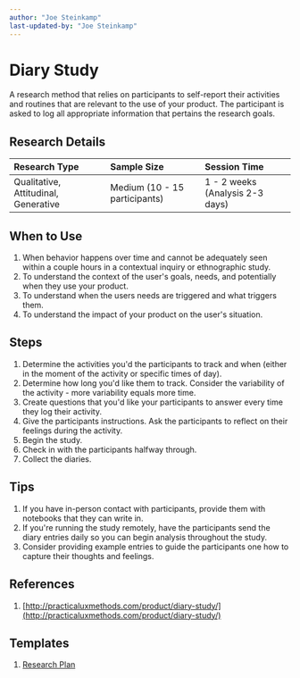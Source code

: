 ```yaml
---
author: "Joe Steinkamp"
last-updated-by: "Joe Steinkamp"
---
```


# Diary Study

A research method that relies on participants to self-report their activities and routines that are relevant to the use of your product. The participant is asked to log all appropriate information that pertains the research goals.

## Research Details

| Research Type | Sample Size | Session Time |
| :--- | :--- | :--- |
| Qualitative, Attitudinal, Generative | Medium \(10 - 15 participants\) | 1 - 2 weeks \(Analysis 2-3 days\) |

## When to Use

1. When behavior happens over time and cannot be adequately seen within a couple hours in a contextual inquiry or ethnographic study.
2. To understand the context of the user's goals, needs, and potentially when they use your product.
3. To understand when the users needs are triggered and what triggers them.
4. To understand the impact of your product on the user's situation.

## Steps

1. Determine the activities you'd the participants to track and when \(either in the moment of the activity or specific times of day\).
2. Determine how long you'd like them to track. Consider the variability of the activity - more variability equals more time.
3. Create questions that you'd like your participants to answer every time they log their activity.
4. Give the participants instructions. Ask the participants to reflect on their feelings during the activity.
5. Begin the study.
6. Check in with the participants halfway through.
7. Collect the diaries.

## Tips
1. If you have in-person contact with participants, provide them with notebooks that they can write in.
2. If you're running the study remotely, have the participants send the diary entries daily so you can begin analysis throughout the study.
3. Consider providing example entries to guide the participants one how to capture their thoughts and feelings.

## References

1. [http://practicaluxmethods.com/product/diary-study/](http://practicaluxmethods.com/product/diary-study/)

## Templates

1. [Research Plan](https://docs.google.com/document/d/1TywGTy_TSPHyq1-8bX5Ackz1cEGPdM1HbO2CM72CxO0/edit?usp=sharing)